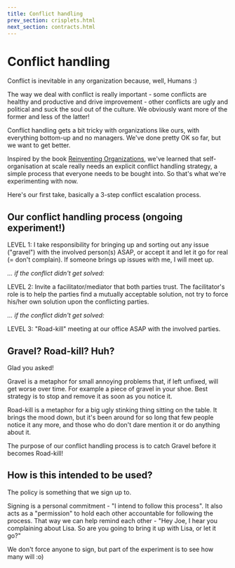 ```yaml
---
title: Conflict handling
prev_section: crisplets.html
next_section: contracts.html
---
```


Conflict handling
=================

Conflict is inevitable in any organization because, well, Humans :)

The way we deal with conflict is really important - some conflicts are healthy and productive and drive improvement - other conflicts are ugly and political and suck the soul out of the culture. We obviously want more of the former and less of the latter!

Conflict handling gets a bit tricky with organizations like ours, with everything bottom-up and no managers. We've done pretty OK so far, but we want to get better.

Inspired by the book [Reinventing Organizations](http://www.reinventingorganizations.com), we've learned that self-organisation at scale really needs an explicit conflict handling strategy, a simple process that everyone needs to be bought into. So that's what we're experimenting with now.

Here's our first take, basically a 3-step conflict escalation process.

Our conflict handling process (ongoing experiment!)
---------------------------------------------------

LEVEL 1: I take responsibility for bringing up and sorting out any issue ("gravel") with the involved person(s) ASAP, or accept it and let it go for real (= don't complain). If someone brings up issues with me, I will meet up.

*... if the conflict didn't get solved:*

LEVEL 2: Invite a facilitator/mediator that both parties trust. The facilitator's role is to help the parties find a mutually acceptable solution, not try to force his/her own solution upon the conflicting parties.

*... if the conflict didn't get solved:*

LEVEL 3: "Road-kill" meeting at our office ASAP with the involved parties.

Gravel? Road-kill? Huh?
-----------------------

Glad you asked!

Gravel is a metaphor for small annoying problems that, if left unfixed, will get worse over time. For example a piece of gravel in your shoe. Best strategy is to stop and remove it as soon as you notice it.

Road-kill is a metaphor for a big ugly stinking thing sitting on the table. It brings the mood down, but it's been around for so long that few people notice it any more, and those who do don't dare mention it or do anything about it.

The purpose of our conflict handling process is to catch Gravel before it becomes Road-kill!

How is this intended to be used?
--------------------------------

The policy is something that we sign up to.

Signing is a personal commitment - "I intend to follow this process". It also acts as a "permission" to hold each other accountable for following the process. That way we can help remind each other - "Hey Joe, I hear you complaining about Lisa. So are you going to bring it up with Lisa, or let it go?"

We don't force anyone to sign, but part of the experiment is to see how many will :o)
